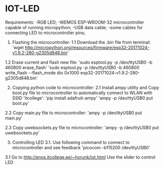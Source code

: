 # IOT-LED

Requirements:
-RGB LED;
-WEMOS ESP-WROOM-32 microcontroller capable of running micropython;
-USB data cable;
-some cables for connecting LED to microcontroller pins;

1. Flashing the microcontroller: 
1.1 Download the .bin file from terminal: 
'wget http://micropython.org/resources/firmware/esp32-20171024-v1.9.2-280-g2305d848.bin'

1.2 Erase current and flash new file:
'sudo esptool.py -p /dev/ttyUSB0 -b 460800 erase_flash'
'sudo esptool.py -p /dev/ttyUSB0 -b 460800 write_flash --flash_mode dio 0x1000 esp32-20171024-v1.9.2-280-g2305d848.bin'

2. Copying python code to microcontroller:
2.1 Install ampy utility and Copy boot.py file to microcontroller to automatically connect to WLAN with SSID 'itcollege':
'pip install adafruit-ampy'
'ampy -p /dev/ttyUSB0 put boot.py'

2.2 Copy main.py file to microcontroller:
'ampy -p /dev/ttyUSB0 put main.py'

2.3 Copy uwebsockets.py file to microcontroller:
'ampy -p /dev/ttyUSB0 put uwebsockets.py'

3. Controlling LED
3.1. Use following command to connect to microcontroller and see feedback
'picocom -b115200 /dev/ttyUSB0'

3.1 Go to http://enos.itcollege.ee/~horunk/iot.html 
Use the slider to control LED

